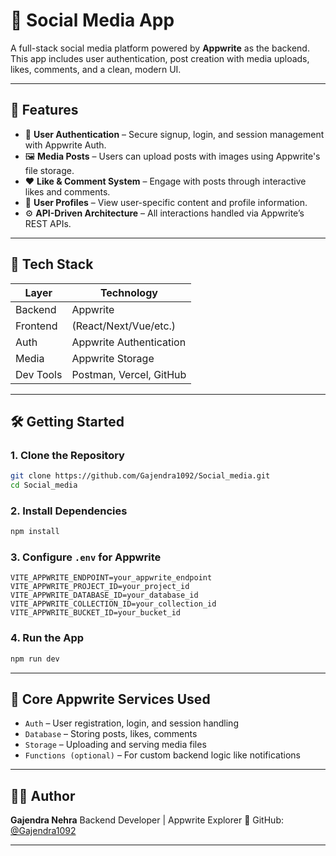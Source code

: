 # 📱 Social Media App

A full-stack social media platform powered by **Appwrite** as the backend. This app includes user authentication, post creation with media uploads, likes, comments, and a clean, modern UI.

---

## 🚀 Features

* 🔐 **User Authentication** – Secure signup, login, and session management with Appwrite Auth.
* 🖼️ **Media Posts** – Users can upload posts with images using Appwrite's file storage.
* ❤️ **Like & Comment System** – Engage with posts through interactive likes and comments.
* 👤 **User Profiles** – View user-specific content and profile information.
* ⚙️ **API-Driven Architecture** – All interactions handled via Appwrite’s REST APIs.

---

## 🧰 Tech Stack

| Layer     | Technology              |
| --------- | ----------------------- |
| Backend   | Appwrite                |
| Frontend  | (React/Next/Vue/etc.)   |
| Auth      | Appwrite Authentication |
| Media     | Appwrite Storage        |
| Dev Tools | Postman, Vercel, GitHub |

---

## 🛠️ Getting Started

### 1. Clone the Repository

```bash
git clone https://github.com/Gajendra1092/Social_media.git
cd Social_media
```

### 2. Install Dependencies

```bash
npm install
```

### 3. Configure `.env` for Appwrite

```env
VITE_APPWRITE_ENDPOINT=your_appwrite_endpoint
VITE_APPWRITE_PROJECT_ID=your_project_id
VITE_APPWRITE_DATABASE_ID=your_database_id
VITE_APPWRITE_COLLECTION_ID=your_collection_id
VITE_APPWRITE_BUCKET_ID=your_bucket_id
```

### 4. Run the App

```bash
npm run dev
```

---

## 🥪 Core Appwrite Services Used

* `Auth` – User registration, login, and session handling
* `Database` – Storing posts, likes, comments
* `Storage` – Uploading and serving media files
* `Functions (optional)` – For custom backend logic like notifications

---


## 🙋‍♂️ Author

**Gajendra Nehra**
Backend Developer | Appwrite Explorer
🔗 GitHub: [@Gajendra1092](https://github.com/Gajendra1092)


---


